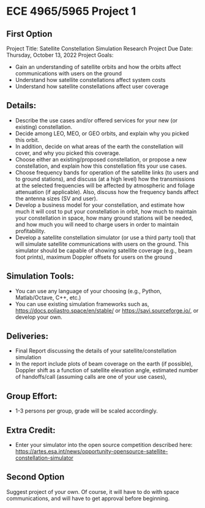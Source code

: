 # ECE 4965/5965 Project 1

## First Option
Project Title: Satellite Constellation Simulation Research
Project Due Date: Thursday, October 13, 2022
Project Goals:
 * Gain an understanding of satellite orbits and how the orbits affect communications with users on the ground
 * Understand how satellite constellations affect system costs
 * Understand how satellite constellations affect user coverage

## Details:
 * Describe the use cases and/or offered services for your new (or existing) constellation.
 * Decide among LEO, MEO, or GEO orbits, and explain why you picked this orbit.
 * In addition, decide on what areas of the earth the constellation will cover, and why you picked this coverage.
 * Choose either an existing/proposed constellation, or propose a new constellation, and explain how this constellation fits your use cases.
 * Choose frequency bands for operation of the satellite links (to users and to ground stations), and discuss (at a high level) how the transmissions at the selected frequencies will be affected by atmospheric and foliage attenuation (if applicable).  Also, discuss how the frequency bands affect the antenna sizes (SV and user).
 * Develop a business model for your constellation, and estimate how much it will cost to put your constellation in orbit, how much to maintain your constellation in space, how many ground stations will be needed, and how much you will need to charge users in order to maintain profitability.
 * Develop a satellite constellation simulator (or use a third party tool) that will simulate satellite communications with users on the ground.  This simulator should be capable of showing satellite coverage (e.g., beam foot prints), maximum Doppler offsets for users on the ground

## Simulation Tools:
 * You can use any language of your choosing (e.g., Python, Matlab/Octave, C++, etc.)
 * You can use existing simulation frameworks such as, https://docs.poliastro.space/en/stable/ or https://savi.sourceforge.io/, or develop your own.

## Deliveries:
 * Final Report discussing the details of your satellite/constellation simulation
 * In the report include plots of beam coverage on the earth (if possible), Doppler shift as a function of satellite elevation angle, estimated number of handoffs/call (assuming calls are one of your use cases), 

## Group Effort:
 * 1-3 persons per group, grade will be scaled accordingly.

## Extra Credit:
 * Enter your simulator into the open source competition described here: https://artes.esa.int/news/opportunity-opensource-satellite-constellation-simulator


## Second Option
Suggest project of your own.  Of course, it will have to do with space communications, and will have to get approval before beginning.
